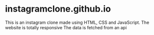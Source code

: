 # instagramclone.github.io
This is an instagram clone made using HTML, CSS and JavaScript. The website is totally responsive
The data is fetched from an api
